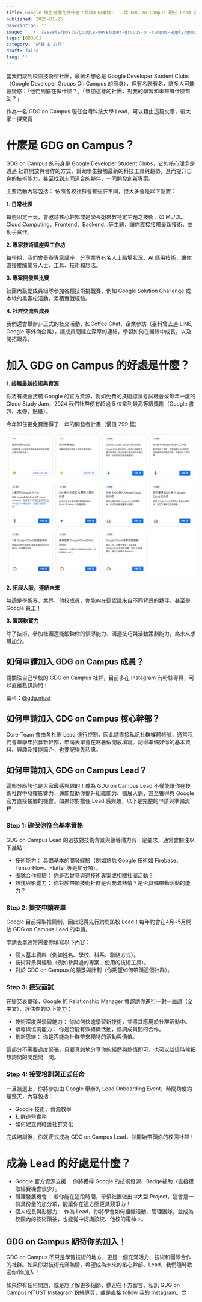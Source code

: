 ```yaml
---
title: Google 學生社團在做什麼？我該如何申請？ - 讓 GDG on Campus 現任 Lead 帶你了解吧！
published: 2025-01-25
description: ''
image: '../../assets/posts/google-developer-groups-on-campus-apply/google-developer-groups-on-campus-apply.jpg'
tags: [GDGoC]
category: '紀錄 & 心得'
draft: false 
lang: ''
---
```


當我們談到校園技術型社團，最著名想必是 Google Developer Student Clubs（Google Developer Groups On Campus 的前身），但有名歸有名，許多人可能會疑惑：「他們到底在做什麼？」「參加這樣的社團，對我的學習和未來有什麼幫助？」

作為一名 GDG on Campus 現任台灣科技大學 Lead，可以藉由這篇文章，帶大家一探究竟

# 什麼是 GDG on Campus？
GDG on Campus 的前身是 Google Developer Student Clubs，它的核心理念是透過 社群開放與合作的方式，幫助學生接觸最新的科技工具與趨勢，進而提升自身的技術能力，甚至找到志同道合的夥伴，一同開發創新專案。

主要活動內容包括：
依照各校社群會有些許不同，但大多會是以下配置：

**1. 日常社課**

每週固定一天，會邀請核心幹部或是學長姐來教特定主題之技術，如 ML/DL、Cloud Computing、Frontend、Backend...等主題，讓你直接接觸最新技術，並動手實作。

**2. 專家技術講座與工作坊**

每學期，我們會舉辦專家講座，分享業界有名人士職場狀況、AI 應用技術，讓你直接接觸業界人士、工具、技術和想法。

**3. 專案開發與比賽**

社團內鼓勵成員組隊參加各種技術挑戰賽，例如 Google Solution Challenge 或本地的黑客松活動，累積實戰經驗。

**4. 社群交流與成長**

我們還會舉辦非正式的社交活動，如Coffee Chat、企業參訪（臺科曾去過 LINE, Google 等外商企業），讓成員間建立深厚的連結，學習如何在團隊中成長，以及開拓眼界。

# 加入 GDG on Campus 的好處是什麼？
**1. 接觸最新技術與資源**

你將有機會接觸 Google 的官方資源，例如免費的技術認證考試機會或每年一度的 Cloud Study Jam，2024 我們社群便有超過 5 位拿到最高等級獎勵（Google 書包、水壺、貼紙）。

今年卸任更免費獲得了一年的開發者計畫（價值 299 鎂）

![Benefit](../../assets/posts/google-developer-groups-on-campus-apply/Google%20Benefit.png)

**2. 拓展人脈，連結未來**

無論是學術界、業界、他校成員，你能夠在這認識來自不同背景的夥伴，甚至是 Google 員工！

**3. 實踐軟實力**

除了技術，參加社團還能鍛鍊你的領導能力、溝通技巧與活動策劃能力，為未來求職加分。

## 如何申請加入 GDG on Campus 成員？
請關注自己學校的 GDG on Campus 社群，目前多在 Instagram 有粉絲專頁，可以直接私訊詢問！

臺科：[@gdg.ntust](https://www.instagram.com/gdg.ntust/)

## 如何申請加入 GDG on Campus 核心幹部？
Core-Team 會由各社團 Lead 進行控制，因此請直接私訊社群媒體帳號，通常我們會每學年招募新幹部，申請表單會在寒暑假開放填寫。記得準備好你的基本資料、興趣及技能簡介，也要記得先私訊。

## 如何申請加入 GDG on Campus Lead？
這部分應該也是大家最感興趣的！成為 GDG on Campus Lead 不僅能讓你在技術社群中發揮影響力，還能幫助你提升組織能力、擴展人脈，甚至獲得與 Google 官方直接接觸的機會。如果你對擔任 Lead 感興趣，以下是完整的申請與準備流程：

### Step 1: 確保你符合基本資格
GDG on Campus Lead 的選拔對技術背景與領導潛力有一定要求，通常會關注以下幾點：

* 技術能力： 具備基本的開發經驗（例如熟悉 Google 技術如 Firebase、TensorFlow、Flutter 等是加分項）。
* 團隊合作經驗： 你是否曾參與過技術專案或相關社團活動？
* 熱忱與影響力： 你對於帶領技術社群是否充滿熱情？是否具備帶動活動的能力？

### Step 2: 提交申請表單
Google 目前採取推薦制，因此記得先行詢問該校 Lead！每年約會在4月~5月開放 GDG on Campus Lead 的申請。

申請表單通常需要你填寫以下內容：

* 個人基本資料（例如姓名、學校、科系、聯絡方式）。
* 技術背景與經驗（例如參與過的專案、使用的技術工具）。
* 對於 GDG on Campus 的願景與計劃（你期望如何帶領這個社群）。

### Step 3: 接受面試
在提交表單後，Google 的 Relationship Manager 會邀請你進行一對一面試（全中文），評估你的以下能力：

* 技術深度與學習能力： 你如何快速學習新技術，並將其應用於社群活動中。
* 領導與協調能力： 你是否能有效組織活動，協調成員間的合作。
* 創新思維： 你是否能為社群帶來獨特的活動與價值。

這部分不需要過度緊張，只要真誠地分享你的經歷與熱情即可，也可以趁這時候把想詢問的問題問一問。

### Step 4: 接受培訓與正式任命
一旦被選上，你將參加由 Google 舉辦的 Lead Onboarding Event，時間跨度約是整天，內容包括：

* Google 技術、資源教學
* 社群運營實務
* 如何建立與維護社群文化

完成培訓後，你就正式成為 GDG on Campus Lead，並開始帶領你的校園社群！

# 成為 Lead 的好處是什麼？
* Google 官方資源支援： 你將獲得 Google 的技術資源、Badge補助（直接獲取經費機會很少）。
* 職涯發展機會： 若你能在這段時間，帶領社團做出中大型 Project，這會是一份具份量的加分項，能讓你在這方面更具競爭力！
* 個人成長與影響力： 作為 Lead，你將學會如何組織活動、管理團隊，並成為校園內的技術領袖，也能從中認識該校、他校的電神 ⚡。

## GDG on Campus 期待你的加入！

GDG on Campus 不只是學習技術的地方，更是一個充滿活力、技術和團隊合作的社群。如果你對技術充滿熱情，希望成為未來的核心幹部、Lead，我們隨時歡迎你/妳加入！

如果你有任何問題，或是想了解更多細節，歡迎在下方留言、私訊 GDG on Campus NTUST Instagram 粉絲專頁，或是直接 follow 我的 [Instagram](https://www.instagram.com/viiccwen/)。😎